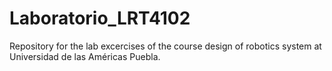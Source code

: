 # Laboratorio_LRT4102
Repository for the lab excercises of the course design of robotics system at Universidad de las Américas Puebla.
